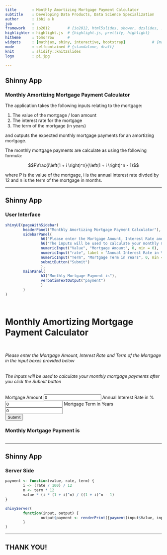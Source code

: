 ```yaml
---
title       : Monthly Amortizing Mortgage Payment Calculator
subtitle    : Developing Data Products, Data Science Specialization
author      : ibbi a k
job         : 
framework   : io2012        # {io2012, html5slides, shower, dzslides, ...}
highlighter : highlight.js  # {highlight.js, prettify, highlight}
hitheme     : tomorrow      # 
widgets     : [mathjax, shiny, interactive, bootstrap]            # {mathjax, quiz, bootstrap}
mode        : selfcontained # {standalone, draft}
knit        : slidify::knit2slides
logo        : pi.jpg

---
```


## Shinny App
### Monthly Amortizing Mortgage Payment Calculator

The application takes the following inputs relating to the mortgage:

1. The value of the mortgage / loan amount
2. The interest rate for the mortgage
3. The term of the mortgage (in years)

and outputs the expected monthly mortgage payments for an amortizing mortgage.

The monthly mortgage payments are calculate as using the following formula:

$$P\frac{i\left(1 + i \right)^n}{\left(1 + i \right)^n - 1}$$

where P is the value of the mortgage, i is the annual interest rate divded by 12 and n is the term of the mortgage in months.

---

## Shinny App
### User Interface


```r
shinyUI(pageWithSidebar(
        headerPanel("Monthly Amortizing Mortgage Payment Calculator"),
        sidebarPanel(
                h6("Please enter the Mortgage Amount, Interest Rate and Term of the Mortgage in the input boxes provided below"),
                h6("The inputs will be used to calculate your monthly mortgage payments after you click the Submit button"),
                numericInput("Value", "Mortgage Amount", 0, min = 0),
                numericInput("rate", label = "Annual Interest Rate in %", 0, min =0),
                numericInput("Term", "Mortgage Term in Years", 0, min = 0),
                submitButton("Submit")
                ),
        mainPanel(
                h3("Monthly Mortgage Payment is"),
                verbatimTextOutput("payment")
                )
        )
)
```

<!--html_preserve--><div class="container-fluid">
<div class="row-fluid">
<div class="span12" style="padding: 10px 0px;">
<h1>Monthly Amortizing Mortgage Payment Calculator</h1>
</div>
</div>
<div class="row-fluid">
<div class="span4">
<form class="well">
<h6>Please enter the Mortgage Amount, Interest Rate and Term of the Mortgage in the input boxes provided below</h6>
<h6>The inputs will be used to calculate your monthly mortgage payments after you click the Submit button</h6>
<label for="Value">Mortgage Amount</label>
<input id="Value" type="number" value="0" min="0"/>
<label for="rate">Annual Interest Rate in %</label>
<input id="rate" type="number" value="0" min="0"/>
<label for="Term">Mortgage Term in Years</label>
<input id="Term" type="number" value="0" min="0"/>
<div>
<button type="submit" class="btn btn-primary">Submit</button>
</div>
</form>
</div>
<div class="span8">
<h3>Monthly Mortgage Payment is</h3>
<pre id="payment" class="shiny-text-output"></pre>
</div>
</div>
</div><!--/html_preserve-->


---

## Shinny App
### Server Side


```r
payment <- function(value, rate, term) {
        i <- (rate / 100) / 12
        n <- term * 12
        value * (i * (1 + i)^n) / ((1 + i)^n - 1) 
}

shinyServer(
        function(input, output) {
                output$payment <- renderPrint({payment(input$Value, input$rate, input$Term)})
        }
)
```

---

## THANK YOU!
